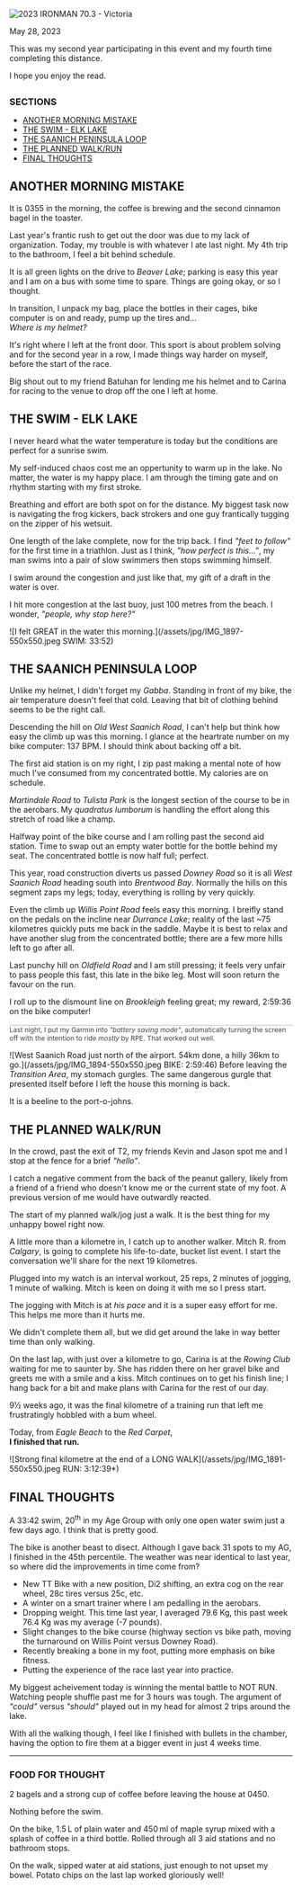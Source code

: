 <!--
# 2023 IRONMAN 70.3 - Victoria
-->

![2023 IRONMAN 70.3 - Victoria](/assets/svg/ironman-70.3-victoria-natcwest-logo.svg)
<p class="timestamp">May 28, 2023</p>

This was my second year participating in this event and my 
fourth time completing this distance.

I hope you enjoy the read.

<h3 style="margin:28px 0 4px 0;">SECTIONS</h3>
<ul class="alt">
 <li><a href="javascript:flkty.select(2);">ANOTHER MORNING MISTAKE</a></li>
 <li><a href="javascript:flkty.select(3);">THE SWIM - ELK LAKE</a></li>
 <li><a href="javascript:flkty.select(5);">THE SAANICH PENINSULA LOOP</a></li>
 <li><a href="javascript:flkty.select(8);">THE PLANNED WALK/RUN</a></li>
 <li><a href="javascript:flkty.select(11);">FINAL THOUGHTS</a></li>
</ul>

<!---->
## ANOTHER MORNING MISTAKE

It is 0355 in the morning, the coffee is brewing and the 
second cinnamon bagel in the toaster.

Last year's frantic rush to get out the door was due to my 
lack of organization.  Today, my trouble is with whatever I 
ate last night. My 4th trip to the bathroom, I feel a bit 
behind schedule.

It is all green lights on the drive to _Beaver Lake_; parking 
is easy this year and I am on a bus with some time to spare. 
Things are going okay, or so I thought.

In transition, I unpack my bag, place the bottles in their 
cages, bike computer is on and ready, pump up the tires and...  
_Where is my helmet?_

It's right where I left at the front door. This sport is 
about problem solving and for the second year in a row, I made 
things way harder on myself, before the start of the race.

Big shout out to my friend Batuhan for lending me his helmet 
and to Carina for racing to the venue to drop off the one I 
left at home. 

<!---->
## THE SWIM - ELK LAKE
I never heard what the water temperature is today but the 
conditions are perfect for a sunrise swim. 

My self-induced chaos cost me an oppertunity to warm up in 
the lake. No matter, the water is my happy place. I am through 
the timing gate and on rhythm starting with my first stroke.

Breathing and effort are both spot on for the distance. My 
biggest task now is navigating the frog kickers, back strokers 
and one guy frantically tugging on the zipper of his wetsuit.

One length of the lake complete, now for the trip back. I find 
_"feet to follow"_ for the first time in a triathlon.  Just 
as I think, _"how perfect is this..."_, my man swims into a 
pair of slow swimmers then stops swimming himself.

I swim around the congestion and just like that, my gift of a 
draft in the water is over.

I hit more congestion at the last buoy, just 100 metres from 
the beach. I wonder, _"people, why stop here?"_

![I felt GREAT in the water this morning.](/assets/jpg/IMG_1897-550x550.jpeg SWIM: 33:52)

## THE SAANICH PENINSULA LOOP
Unlike my helmet, I didn't forget my _Gabba_.  Standing in 
front of my bike, the air temperature doesn't feel that cold. 
Leaving that bit of clothing behind seems to be the right call.

Descending the hill on _Old West Saanich Road_, I can't help 
but think how easy the climb up was this morning.  I glance at 
the heartrate number on my bike computer: 137 BPM. I should 
think about backing off a bit.

The first aid station is on my right, I zip past making a 
mental note of how much I've consumed from my concentrated 
bottle. My calories are on schedule.

_Martindale Road_ to _Tulista Park_ is the longest section of the 
course to be in the aerobars.  My _quadratus lumborum_ is handling 
the effort along this stretch of road like a champ.

Halfway point of the bike course and I am rolling past the 
second aid station. Time to swap out an empty water bottle 
for the bottle behind my seat. The concentrated bottle is now 
half full; perfect.
<!---->
This year, road construction diverts us passed _Downey Road_
so it is all _West Saanich Road_ heading south into _Brentwood 
Bay_.  Normally the hills on this segment zaps my legs; today, 
everything is rolling by very quickly.

Even the climb up _Willis Point Road_ feels easy this morning.
I breifly stand on the pedals on the incline near _Durrance 
Lake_; reality of the last ~75 kilometres quickly puts me back in the 
saddle.  Maybe it is best to relax and have another 
slug from the concentrated bottle; there are a few more hills 
left to go after all.

Last punchy hill on _Oldfield Road_ and I am still pressing; it feels 
very unfair to pass people this fast, this late in the bike leg.  Most 
will soon return the favour on the run.

I roll up to the dismount line on _Brookleigh_ feeling great; 
my reward, 2:59:36 on the bike computer!

<p style="border-top:1px solid #bbb;;color:#444;font-size:0.85em;margin-top:16px;">
Last night, I put my Garmin into <em>"battery saving mode"</em>, 
automatically turning the screen off with the intention to ride 
<em>mostly</em> by RPE. That worked out well.</p>

![West Saanich Road just north of the airport. 54km done, a hilly 36km to go.](/assets/jpg/IMG_1894-550x550.jpeg BIKE: 2:59:46)
Before leaving the _Transition Area_, my stomach gurgles. The 
same dangerous gurgle that presented itself before I left the 
house this morning is back.

It is a beeline to the port-o-johns.

## THE PLANNED WALK/RUN
In the crowd, past the exit of T2, my friends Kevin and Jason 
spot me and I stop at the fence for a brief _"hello"_.

I catch a negative comment from the back of the peanut 
gallery, likely from a friend of a friend who doesn't know me 
or the current state of my foot. A previous version of me 
would have outwardly reacted.

The start of my planned walk/jog just a walk. It is the best 
thing for my unhappy bowel right now.

A little more than a kilometre in, I catch up to another 
walker.  Mitch R. from _Calgary_, is going to complete his 
life-to-date, bucket list event.  I start the conversation 
we'll share for the next 19 kilometres.

<!---->
Plugged into my watch is an interval workout, 25 reps, 2 
minutes of jogging, 1 minute of walking.  Mitch is keen on doing 
it with me so I press start.

The jogging with Mitch is at _his pace_ and it is a super easy 
effort for me.  This helps me more than it hurts me.

We didn't complete them all, but we did get around the lake in way 
better time than only walking.

On the last lap, with just over a kilometre to go, Carina is 
at the _Rowing Club_ waiting for me to saunter by. She has 
ridden there on her gravel bike and greets me with a smile and 
a kiss.  Mitch continues on to get his finish line; I hang back 
for a bit and make plans with Carina for the rest of our day.

9&frac12; weeks ago, it was the final kilometre of a training 
run that left me frustratingly hobbled with a bum wheel. 

Today, from _Eagle Beach_ to the _Red Carpet_,  
**I finished that run.**

![Strong final kilometre at the end of a LONG WALK](/assets/jpg/IMG_1891-550x550.jpeg RUN: 3:12:39&ast;)
## FINAL THOUGHTS
A 33:42 swim, 20<sup>th</sup> in my Age Group with only one open 
water swim just a few days ago.  I think that is pretty good.

The bike is another beast to disect.  Although I gave back 31 
spots to my AG, I finished in the 45th percentile. The weather 
was near identical to last year, so where did the improvements 
in time come from?

* New TT Bike with a new position, Di2 shifting, an extra cog on the rear wheel, 28c tires versus 25c, etc.
* A winter on a smart trainer where I am pedalling in the aerobars.
* Dropping weight.  This time last year, I averaged 79.6 Kg, this past week 76.4 Kg was my average (-7 pounds).
* Slight changes to the bike course (highway section vs bike path, moving the turnaround on Willis Point versus Downey Road).
* Recently breaking a bone in my foot, putting more emphasis on bike fitness.
* Putting the experience of the race last year into practice.
<!----->
My biggest acheivement today is winning the mental battle to 
NOT RUN. Watching people shuffle past me for 3 hours was 
tough. The argument of _"could"_ versus _"should"_ played out 
in my head for almost 2 trips around the lake.

With all the walking though, I feel like I finished with 
bullets in the chamber, having the option to fire them at a 
bigger event in just 4 weeks time. 

---

### FOOD FOR THOUGHT
2 bagels and a strong cup of coffee before leaving the house 
at 0450.

Nothing before the swim.

On the bike, 1.5&#8239;L of plain water and 450&#8239;ml of 
maple syrup mixed with a splash of coffee in a third bottle. 
Rolled through all 3 aid stations and no bathroom stops.

On the walk, sipped water at aid stations, just enough to not 
upset my bowel. Potato chips on the last lap worked gloriously 
well!
